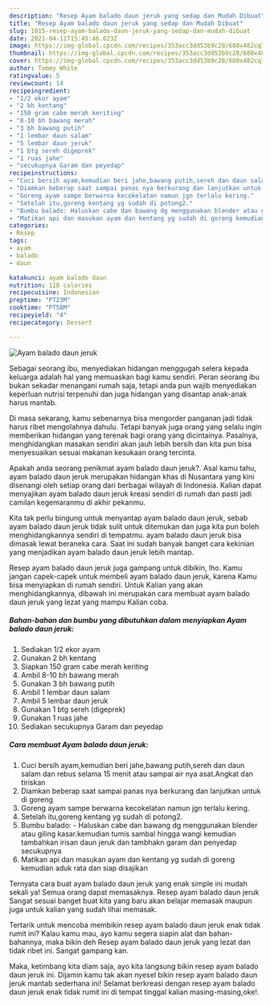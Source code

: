 ```yaml
---
description: "Resep Ayam balado daun jeruk yang sedap dan Mudah Dibuat"
title: "Resep Ayam balado daun jeruk yang sedap dan Mudah Dibuat"
slug: 1015-resep-ayam-balado-daun-jeruk-yang-sedap-dan-mudah-dibuat
date: 2021-04-11T15:45:46.023Z
image: https://img-global.cpcdn.com/recipes/353acc3dd53b9c28/680x482cq70/ayam-balado-daun-jeruk-foto-resep-utama.jpg
thumbnail: https://img-global.cpcdn.com/recipes/353acc3dd53b9c28/680x482cq70/ayam-balado-daun-jeruk-foto-resep-utama.jpg
cover: https://img-global.cpcdn.com/recipes/353acc3dd53b9c28/680x482cq70/ayam-balado-daun-jeruk-foto-resep-utama.jpg
author: Tommy White
ratingvalue: 5
reviewcount: 14
recipeingredient:
- "1/2 ekor ayam"
- "2 bh kentang"
- "150 gram cabe merah keriting"
- "8-10 bh bawang merah"
- "3 bh bawang putih"
- "1 lembar daun salam"
- "5 lembar daun jeruk"
- "1 btg sereh digeprek"
- "1 ruas jahe"
- "secukupnya Garam dan peyedap"
recipeinstructions:
- "Cuci bersih ayam,kemudian beri jahe,bawang putih,sereh dan daun salam dan rebus selama 15 menit atau sampai air nya asat.Angkat dan tiriskan"
- "Diamkan beberap saat sampai panas nya berkurang dan lanjutkan untuk di goreng"
- "Goreng ayam sampe berwarna kecokelatan namun jgn terlalu kering."
- "Setelah itu,goreng kentang yg sudah di potong2."
- "Bumbu balado: Haluskan cabe dan bawang dg menggunakan blender atau giling kasar.kemudian tumis sambal hingga wangi kemudian tambahkan irisan daun jeruk dan tambhakn garam dan penyedap secukupnya"
- "Matikan api dan masukan ayam dan kentang yg sudah di goreng kemudian aduk rata dan siap disajikan"
categories:
- Resep
tags:
- ayam
- balado
- daun

katakunci: ayam balado daun 
nutrition: 118 calories
recipecuisine: Indonesian
preptime: "PT23M"
cooktime: "PT58M"
recipeyield: "4"
recipecategory: Dessert

---
```



![Ayam balado daun jeruk](https://img-global.cpcdn.com/recipes/353acc3dd53b9c28/680x482cq70/ayam-balado-daun-jeruk-foto-resep-utama.jpg)

Sebagai seorang ibu, menyediakan hidangan menggugah selera kepada keluarga adalah hal yang memuaskan bagi kamu sendiri. Peran seorang ibu bukan sekadar menangani rumah saja, tetapi anda pun wajib menyediakan keperluan nutrisi terpenuhi dan juga hidangan yang disantap anak-anak harus mantab.

Di masa  sekarang, kamu sebenarnya bisa mengorder panganan jadi tidak harus ribet mengolahnya dahulu. Tetapi banyak juga orang yang selalu ingin memberikan hidangan yang terenak bagi orang yang dicintainya. Pasalnya, menghidangkan masakan sendiri akan jauh lebih bersih dan kita pun bisa menyesuaikan sesuai makanan kesukaan orang tercinta. 



Apakah anda seorang penikmat ayam balado daun jeruk?. Asal kamu tahu, ayam balado daun jeruk merupakan hidangan khas di Nusantara yang kini disenangi oleh setiap orang dari berbagai wilayah di Indonesia. Kalian dapat menyajikan ayam balado daun jeruk kreasi sendiri di rumah dan pasti jadi camilan kegemaranmu di akhir pekanmu.

Kita tak perlu bingung untuk menyantap ayam balado daun jeruk, sebab ayam balado daun jeruk tidak sulit untuk ditemukan dan juga kita pun boleh menghidangkannya sendiri di tempatmu. ayam balado daun jeruk bisa dimasak lewat beraneka cara. Saat ini sudah banyak banget cara kekinian yang menjadikan ayam balado daun jeruk lebih mantap.

Resep ayam balado daun jeruk juga gampang untuk dibikin, lho. Kamu jangan capek-capek untuk membeli ayam balado daun jeruk, karena Kamu bisa menyiapkan di rumah sendiri. Untuk Kalian yang akan menghidangkannya, dibawah ini merupakan cara membuat ayam balado daun jeruk yang lezat yang mampu Kalian coba.

<!--inarticleads1-->

##### Bahan-bahan dan bumbu yang dibutuhkan dalam menyiapkan Ayam balado daun jeruk:

1. Sediakan 1/2 ekor ayam
1. Gunakan 2 bh kentang
1. Siapkan 150 gram cabe merah keriting
1. Ambil 8-10 bh bawang merah
1. Gunakan 3 bh bawang putih
1. Ambil 1 lembar daun salam
1. Ambil 5 lembar daun jeruk
1. Gunakan 1 btg sereh (digeprek)
1. Gunakan 1 ruas jahe
1. Sediakan secukupnya Garam dan peyedap




<!--inarticleads2-->

##### Cara membuat Ayam balado daun jeruk:

1. Cuci bersih ayam,kemudian beri jahe,bawang putih,sereh dan daun salam dan rebus selama 15 menit atau sampai air nya asat.Angkat dan tiriskan
1. Diamkan beberap saat sampai panas nya berkurang dan lanjutkan untuk di goreng
1. Goreng ayam sampe berwarna kecokelatan namun jgn terlalu kering.
1. Setelah itu,goreng kentang yg sudah di potong2.
1. Bumbu balado: - Haluskan cabe dan bawang dg menggunakan blender atau giling kasar.kemudian tumis sambal hingga wangi kemudian tambahkan irisan daun jeruk dan tambhakn garam dan penyedap secukupnya
1. Matikan api dan masukan ayam dan kentang yg sudah di goreng kemudian aduk rata dan siap disajikan




Ternyata cara buat ayam balado daun jeruk yang enak simple ini mudah sekali ya! Semua orang dapat memasaknya. Resep ayam balado daun jeruk Sangat sesuai banget buat kita yang baru akan belajar memasak maupun juga untuk kalian yang sudah lihai memasak.

Tertarik untuk mencoba membikin resep ayam balado daun jeruk enak tidak rumit ini? Kalau kamu mau, ayo kamu segera siapin alat dan bahan-bahannya, maka bikin deh Resep ayam balado daun jeruk yang lezat dan tidak ribet ini. Sangat gampang kan. 

Maka, ketimbang kita diam saja, ayo kita langsung bikin resep ayam balado daun jeruk ini. Dijamin kamu tak akan nyesel bikin resep ayam balado daun jeruk mantab sederhana ini! Selamat berkreasi dengan resep ayam balado daun jeruk enak tidak rumit ini di tempat tinggal kalian masing-masing,oke!.

